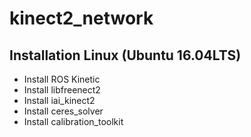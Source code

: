 # kinect2_network

## Installation Linux (Ubuntu 16.04LTS)

* Install ROS Kinetic
* Install libfreenect2
* Install iai_kinect2
* Install ceres_solver
* Install calibration_toolkit


